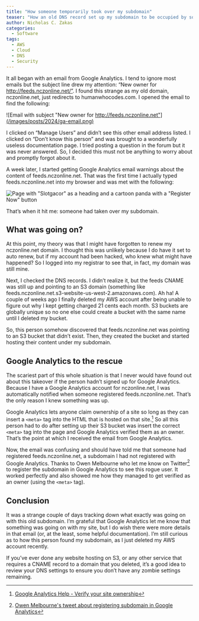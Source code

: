 ```yaml
---
title: "How someone temporarily took over my subdomain"
teaser: "How an old DNS record set up my subdomain to be occupied by someone else."
author: Nicholas C. Zakas
categories:
  - Software
tags:
  - AWS
  - Cloud
  - DNS
  - Security
---
```


It all began with an email from Google Analytics. I tend to ignore most emails but the subject line drew my attention: “New owner for http://feeds.nczonline.net/”. I found this strange as my old domain, nczonline.net, just redirects to humanwhocodes.com. I opened the email to find the following:

![Email with subject "New owner for http://feeds.nczonline.net"](/images/posts/2024/ga-email.png)

I clicked on “Manage Users” and didn’t see this other email address listed. I clicked on “Don’t know this person” and was brought to a wonderfully useless documentation page. I tried posting a question in the forum but it was never answered. So, I decided this must not be anything to worry about and promptly forgot about it.

A week later, I started getting Google Analytics email warnings about the content of feeds.nczonline.net. That was the first time I actually typed feeds.nczonline.net into my browser and was met with the following:

![Page with "Slotgacor" as a heading and a cartoon panda with a "Register Now" button](/images/posts/2024/takeover-site.png)

That’s when it hit me: someone had taken over my subdomain. 

## What was going on?

At this point, my theory was that I might have forgotten to renew my nczonline.net domain. I thought this was unlikely because I do have it set to auto renew, but if my account had been hacked, who knew what might have happened? So I logged into my registrar to see that, in fact, my domain was still mine. 

Next, I checked the DNS records. I didn’t realize it, but the feeds CNAME was still up and pointing to an S3 domain (something like feeds.nczonline.net.s3-website-us-west-2.amazonaws.com). Ah ha! A couple of weeks ago I finally deleted my AWS account after being unable to figure out why I kept getting charged 21 cents each month. S3 buckets are globally unique so no one else could create a bucket with the same name until I deleted my bucket.

So, this person somehow discovered that feeds.nczonline.net was pointing to an S3 bucket that didn’t exist. Then, they created the bucket and started hosting their content under my subdomain.

## Google Analytics to the rescue

The scariest part of this whole situation is that I never would have found out about this takeover if the person hadn’t signed up for Google Analytics. Because I have a Google Analytics account for nczonline.net, I was automatically notified when someone registered feeds.nczonline.net. That’s the only reason I knew something was up.

Google Analytics lets anyone claim ownership of a site so long as they can insert a `<meta>` tag into the HTML that is hosted on that site.[^1] So all this person had to do after setting up their S3 bucket was insert the correct `<meta>` tag into the page and Google Analytics verified them as an owner. That’s the point at which I received the email from Google Analytics.

Now, the email was confusing and should have told me that someone had registered feeds.nczonline.net, a subdomain I had not registered with Google Analytics. Thanks to Owen Melbourne who let me know on Twitter[^2] to register the subdomain in Google Analytics to see this rogue user. It worked perfectly and also showed me how they managed to get verified as an owner (using the `<meta>` tag).

## Conclusion

It was a strange couple of days tracking down what exactly was going on with this old subdomain. I’m grateful that Google Analytics let me know that something was going on with my site, but I do wish there were more details in that email (or, at the least, some helpful documentation). I’m still curious as to how this person found my subdomain, as I just deleted my AWS account recently.

If you’ve ever done any website hosting on S3, or any other service that requires a CNAME record to a domain that you deleted, it’s a good idea to review your DNS settings to ensure you don’t have any zombie settings remaining.


[^1]: [Google Analytics Help - Verify your site ownership](https://support.google.com/webmasters/answer/9008080?hl=en#choose_method)
[^2]: [Owen Melbourne's tweet about registering subdomain in Google Analytics](https://x.com/OwenMelbz/status/1786666218650214617)
